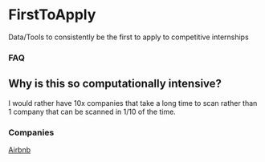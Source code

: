 # FirstToApply
Data/Tools to consistently be the first to apply to competitive internships


### FAQ

## Why is this so computationally intensive?

I would rather have 10x companies that take a long time to scan rather than 1 company that can be scanned in 1/10 of the time.  

### Companies

[Airbnb](https://careers.airbnb.com/university/)